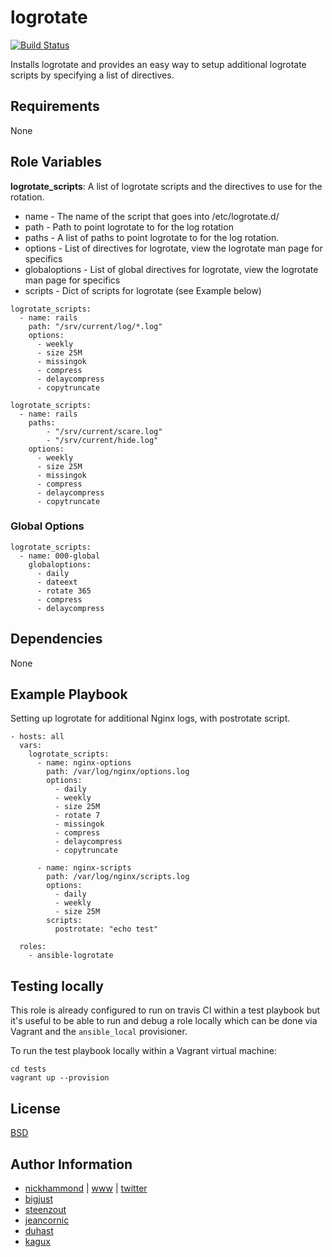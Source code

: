 # logrotate

[![Build Status](https://travis-ci.org/nickhammond/ansible-logrotate.svg?branch=master)](https://travis-ci.org/nickhammond/ansible-logrotate)

Installs logrotate and provides an easy way to setup additional logrotate scripts by
specifying a list of directives.

## Requirements

None

## Role Variables

**logrotate_scripts**: A list of logrotate scripts and the directives to use for the rotation.

* name - The name of the script that goes into /etc/logrotate.d/
* path - Path to point logrotate to for the log rotation
* paths - A list of paths to point logrotate to for the log rotation.
* options - List of directives for logrotate, view the logrotate man page for specifics
* globaloptions - List of global directives for logrotate, view the logrotate man page for specifics
* scripts - Dict of scripts for logrotate (see Example below)

```
logrotate_scripts:
  - name: rails
    path: "/srv/current/log/*.log"
    options:
      - weekly
      - size 25M
      - missingok
      - compress
      - delaycompress
      - copytruncate
```

```
logrotate_scripts:
  - name: rails
    paths:
        - "/srv/current/scare.log"
        - "/srv/current/hide.log"
    options:
      - weekly
      - size 25M
      - missingok
      - compress
      - delaycompress
      - copytruncate
```

### Global Options
```
logrotate_scripts:
  - name: 000-global
    globaloptions:
      - daily
      - dateext
      - rotate 365
      - compress
      - delaycompress
```

## Dependencies

None

## Example Playbook

Setting up logrotate for additional Nginx logs, with postrotate script.

```
- hosts: all
  vars:
    logrotate_scripts:
      - name: nginx-options
        path: /var/log/nginx/options.log
        options:
          - daily
          - weekly
          - size 25M
          - rotate 7
          - missingok
          - compress
          - delaycompress
          - copytruncate

      - name: nginx-scripts
        path: /var/log/nginx/scripts.log
        options:
          - daily
          - weekly
          - size 25M
        scripts:
          postrotate: "echo test"

  roles:
    - ansible-logrotate
```

## Testing locally

This role is already configured to run on travis CI within a test playbook but it's useful to be able to run and debug a role locally which can be done via Vagrant and the `ansible_local` provisioner.

To run the test playbook locally within a Vagrant virtual machine:

```
cd tests
vagrant up --provision
```

## License

[BSD](https://raw.githubusercontent.com/nickhammond/logrotate/master/LICENSE)

## Author Information

* [nickhammond](https://github.com/nickhammond) | [www](http://www.nickhammond.com) | [twitter](http://twitter.com/nickhammond)
* [bigjust](https://github.com/bigjust)
* [steenzout](https://github.com/steenzout)
* [jeancornic](https://github.com/jeancornic)
* [duhast](https://github.com/duhast)
* [kagux](https://github.com/kagux)
